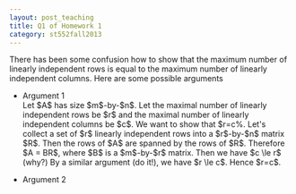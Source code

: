 ```yaml
---
layout: post_teaching
title: Q1 of Homework 1
category: st552fall2013
---
```


There has been some confusion how to show that the maximum number of linearly independent rows is equal to the maximum number of linearly independent columns. Here are some possible arguments

* Argument 1  
Let \$A\$ has size \$m\$-by-\$n\$. Let the maximal number of linearly independent rows be \$r\$ and the maximal number of linearly independent columns be \$c\$. We want to show that \$r=c\%. Let's collect a set of \$r\$ linearly independent rows into a \$r\$-by-\$n\$ matrix \$R\$. Then the rows of \$A\$ are spanned by the rows of \$R\$. Therefore \$A = BR\$, where \$B\$ is a \$m\$-by-\$r\$ matrix. Then we have \$c \le r\$ (why?) By a similar argument (do it!), we have \$r \le c\$. Hence \$r=c\$.

* Argument 2  




